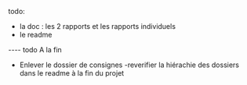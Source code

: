 todo:
- la doc : les 2 rapports et les rapports individuels
- le readme





---- todo A la fin
- Enlever le dossier de consignes
-reverifier la hiérachie des dossiers dans le readme à la fin du projet